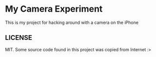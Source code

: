 # My Camera Experiment

This is my project for hacking around with a camera on the iPhone

## LICENSE

MIT.  Some source code found in this project was copied from Internet :>

